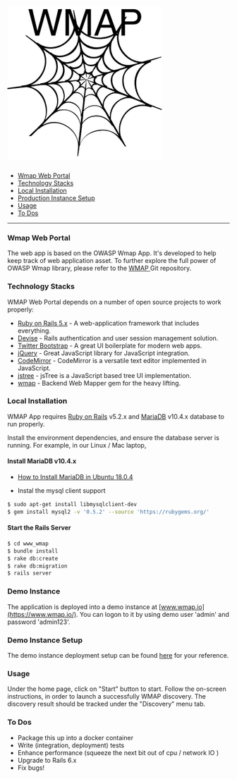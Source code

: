 [<img src='/wmap_logo.jpg' width='350' height='350'>](https://github.com/yangsec888/wmap)
=====================

- [Wmap Web Portal](#wmap-web-portal)
- [Technology Stacks](#technology-stacks)
- [Local Installation](#local-installation)
- [Production Instance Setup](#production-instance-setup)
- [Usage](#usage)
- [To Dos](#to-dos)

---

### Wmap Web Portal

The web app is based on the OWASP Wmap App. It's developed to help keep track of web application asset. To further explore the full power of OWASP Wmap library, please refer to the <a href="https://github.com/yangsec888/wmap" target="_blank"> WMAP </a> Git repository.


### Technology Stacks

WMAP Web Portal depends on a number of open source projects to work properly:

* [Ruby on Rails 5.x](https://rubyonrails.org/) - A web-application framework that includes everything.
* [Devise](https://github.com/plataformatec/devise/wiki) - Rails authentication and user session management solution.
* [Twitter Bootstrap](https://getbootstrap.com/) - A great UI boilerplate for modern web apps.
* [jQuery](https://jquery.com/) - Great JavaScript library for JavaScript integration.
* [CodeMirror](https://codemirror.net/) - CodeMirror is a versatile text editor implemented in JavaScript.
* [jstree](https://www.jstree.com/) -  jsTree is a JavaScript based tree UI implementation.
* [wmap](https://github.com/yangsec888/wmap) - Backend Web Mapper gem for the heavy lifting.


### Local Installation

WMAP App requires [Ruby on Rails](http://rubyonrails.org) v5.2.x and [MariaDB](https://www.mysql.com/) v10.4.x database to run properly.

Install the environment dependencies, and ensure the database server is running. For example, in our Linux / Mac laptop,

#### Install MariaDB v10.4.x
* [How to Install MariaDB in Ubuntu 18.0.4](https://linuxize.com/post/how-to-install-mariadb-on-ubuntu-18-04/)

* Instal the mysql client support
```sh
$ sudo apt-get install libmysqlclient-dev
$ gem install mysql2 -v '0.5.2' --source 'https://rubygems.org/'
```

#### Start the Rails Server

```sh
$ cd www_wmap
$ bundle install
$ rake db:create
$ rake db:migration
$ rails server
```

### Demo Instance
The application is deployed into a demo instance at [www.wmap.io](https://www.wmap.io/). You can logon to it by using demo user 'admin' and password 'admin123'.


### Demo Instance Setup  
The demo instance deployment setup can be found [here](Setup.md) for your reference.


### Usage
Under the home page, click on "Start" button to start. Follow the on-screen instructions, in order to launch a successfully WMAP discovery. The discovery result should be tracked under the "Discovery" menu tab.

### To Dos

 - Package this up into a docker container
 - Write (integration, deployment) tests
 - Enhance performance (squeeze the next bit out of cpu / network IO )
 - Upgrade to Rails 6.x
 - Fix bugs!
